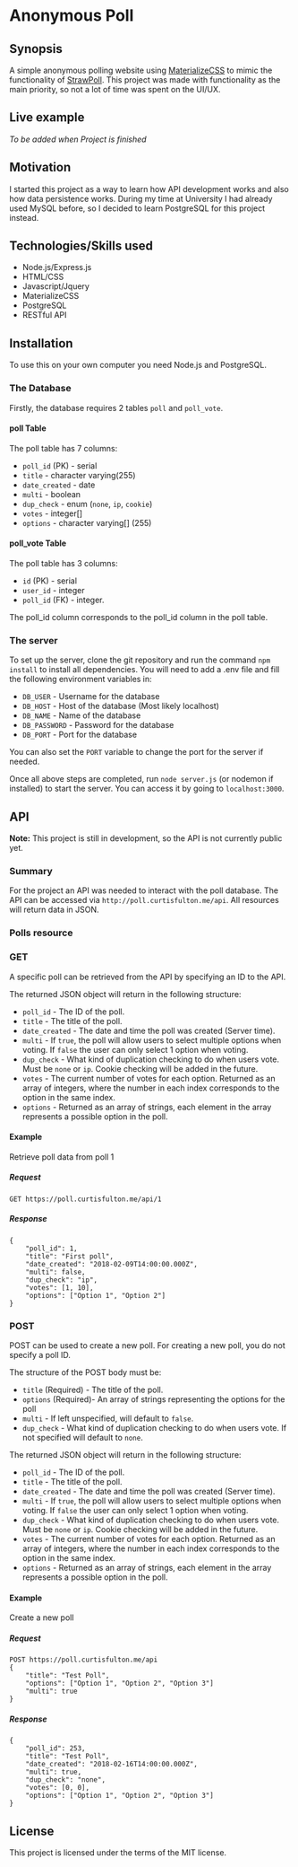 # Anonymous Poll

## Synopsis

A simple anonymous polling website using [MaterializeCSS](http://materializecss.com/) to mimic the functionality of [StrawPoll](strawpoll.me). This project was made with functionality as the main priority, so not a lot of time was spent on the UI/UX.

## Live example

*To be added when Project is finished*

## Motivation

I started this project as a way to learn how API development works and also how data persistence works. During my time at University I had already used MySQL before, so I decided to learn PostgreSQL for this project instead. 

## Technologies/Skills used

- Node.js/Express.js
- HTML/CSS
- Javascript/Jquery
- MaterializeCSS
- PostgreSQL
- RESTful API

## Installation

To use this on your own computer you need Node.js and PostgreSQL. 

### The Database

Firstly, the database requires 2 tables `poll` and `poll_vote`. 

#### poll Table

The poll table has 7 columns:

- `poll_id` (PK) \- serial
- `title` \- character varying(255)
- `date_created` \- date
- `multi` \- boolean
- `dup_check` \- enum (`none`, `ip`, `cookie`)
- `votes` \- integer[]
- `options` \- character varying[] (255) 

#### poll_vote Table

The poll table has 3 columns:

- `id` (PK) \- serial
- `user_id` \- integer
- `poll_id` (FK) \- integer.

The poll_id column corresponds to the poll_id column in the poll table.

### The server

To set up the server, clone the git repository and run the command `npm install` to install all dependencies. You will need to add a .env file and fill the following environment variables in:

- `DB_USER` \- Username for the database
- `DB_HOST` \- Host of the database (Most likely localhost)
- `DB_NAME` \- Name of the database
- `DB_PASSWORD` \- Password for the database
- `DB_PORT` \- Port for the database

You can also set the `PORT` variable to change the port for the server if needed.

Once all above steps are completed, run `node server.js` (or nodemon if installed) to start the server. You can access it by going to `localhost:3000`.

## API

**Note:** This project is still in development, so the API is not currently public yet.

### Summary

For the project an API was needed to interact with the poll database. The API can be accessed via `http://poll.curtisfulton.me/api`. All resources will return data in JSON.

### Polls resource

### GET

A specific poll can be retrieved from the API by specifying an ID to the API.

The returned JSON object will return in the following structure:

- `poll_id` \- The ID of the poll.
- `title` \- The title of the poll.
- `date_created` \- The date and time the poll was created (Server time).
- `multi` \- If `true`, the poll will allow users to select multiple options when voting. If `false` the user can only select 1 option when voting.
- `dup_check` \- What kind of duplication checking to do when users vote. Must be `none` or `ip`. Cookie checking will be added in the future.
- `votes` \- The current number of votes for each option. Returned as an array of integers, where the number in each index corresponds to the option in the same index.
- `options` \- Returned as an array of strings, each element in the array represents a possible option in the poll.

#### Example

Retrieve poll data from poll 1

##### Request

`GET https://poll.curtisfulton.me/api/1`

##### Response

```
{
	"poll_id": 1,
	"title": "First poll",
	"date_created": "2018-02-09T14:00:00.000Z",
	"multi": false,
	"dup_check": "ip",
	"votes": [1, 10],
	"options": ["Option 1", "Option 2"]
}
```


### POST

POST can be used to create a new poll. For creating a new poll, you do not specify a poll ID.

The structure of the POST body must be: 

- `title` (Required) \- The title of the poll.
- `options` (Required)\- An array of strings representing the options for the poll
- `multi` \- If left unspecified, will default to `false`.
- `dup_check` \- What kind of duplication checking to do when users vote. If not specified will default to `none`.

The returned JSON object will return in the following structure:

- `poll_id` \- The ID of the poll.
- `title` \- The title of the poll.
- `date_created` \- The date and time the poll was created (Server time).
- `multi` \- If `true`, the poll will allow users to select multiple options when voting. If `false` the user can only select 1 option when voting.
- `dup_check` \- What kind of duplication checking to do when users vote. Must be `none` or `ip`. Cookie checking will be added in the future.
- `votes` \- The current number of votes for each option. Returned as an array of integers, where the number in each index corresponds to the option in the same index.
- `options` \- Returned as an array of strings, each element in the array represents a possible option in the poll.

#### Example

Create a new poll

##### Request

```
POST https://poll.curtisfulton.me/api
{
	"title": "Test Poll",
	"options": ["Option 1", "Option 2", "Option 3"]
	"multi": true
}
```

##### Response

```
{
	"poll_id": 253,
	"title": "Test Poll",
	"date_created": "2018-02-16T14:00:00.000Z",
	"multi": true,
	"dup_check": "none",
	"votes": [0, 0],
	"options": ["Option 1", "Option 2", "Option 3"]
}
```

## License

This project is licensed under the terms of the MIT license.